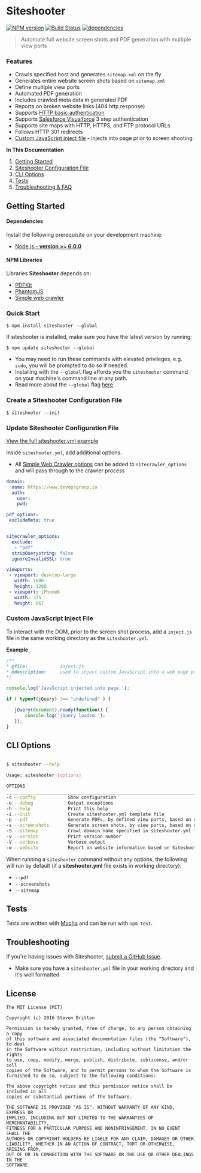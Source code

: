 # Siteshooter 
[![NPM version](https://img.shields.io/npm/v/siteshooter.svg)](https://www.npmjs.com/package/siteshooter) [![Build Status](https://img.shields.io/travis/devopsgroup-io/siteshooter.svg?branch=master)](https://travis-ci.org/devopsgroup-io/siteshooter)
[![dependencies](https://david-dm.org/devopsgroup-io/siteshooter.svg)](https://david-dm.org/devopsgroup-io/siteshooter#info=dependencies&view=tables)

> Automate full website screen shots and PDF generation with multiple view ports

### Features

* Crawls specified host and generates `sitemap.xml` on the fly
* Generates entire website screen shots based on `sitemap.xml`
* Define multiple view ports
* Automated PDF generation
* Includes crawled meta data in generated PDF
* Reports on broken website links (404 http response)
* Supports [HTTP basic authentication](https://en.wikipedia.org/wiki/Basic_access_authentication)
* Supports [Salesforce Visualforce](https://developer.salesforce.com/page/Visualforce) 3 step authentication
* Supports site maps with HTTP, HTTPS, and FTP protocol URLs
* Follows HTTP 301 redirects
* [Custom JavaScript inject file](#custom-javascript-inject-file) - injects into page prior to screen shooting


**In This Documentation**

1. [Getting Started](#getting-started)
2. [Siteshooter Configuration File](#create-a-siteshooter-configuration-file)
2. [CLI Options](#cli-options)
3. [Tests](#tests)
4. [Troubleshooting & FAQ](#troubleshooting-and-faq)

## Getting Started ##

#### Dependencies

Install the following prerequisite on your development machine:

* [Node.js - **version >= 6.0.0**](http://nodejs.org)

#### NPM Libraries

Libraries **Siteshooter** depends on:

* [PDFKit](https://github.com/devongovett/pdfkit)
* [PhantomJS](https://github.com/ariya/phantomjs)
* [Simple web crawler](https://github.com/cgiffard/node-simplecrawler)


### Quick Start
```
$ npm install siteshooter --global
```
If siteshooter is installed, make sure you have the latest version by running:
```
$ npm update siteshooter --global
```
* You may need to run these commands with elevated privileges, e.g. `sudo`, you will be prompted to do so if needed.
* Installing with the `--global` flag affords you the `siteshooter` command on your machine's command line at any path.
* Read more about the `--global` flag [here](https://docs.npmjs.com/files/folders).

### Create a Siteshooter Configuration File ###
```
$ siteshooter --init
```

### Update Siteshooter Configuration File

[View the full siteshooter.yml example](https://github.com/devopsgroup-io/siteshooter/tree/master/siteshooter.yml)

Inside `siteshooter.yml`, add additional options. 

* All [Simple Web Crawler options](https://github.com/cgiffard/node-simplecrawler#configuration) can be added to `sitecrawler_options` and will pass through to the crawler process

```yml
domain:
  name: https://www.devopsgroup.io
  auth:
    user:
    pwd:

pdf_options:
 excludeMeta: true


sitecrawler_options:
  exclude:
   - "pdf"
  stripQuerystring: false
  ignoreInvalidSSL: true

viewports:
 - viewport: desktop-large
   width: 1600
   height: 1200
 - viewport: iPhone6
   width: 375
   height: 667

```

### Custom JavaScript Inject File
 
 To interact with the DOM, prior to the screen shot process, add a `inject.js` file in the same working directory as the `siteshooter.yml`. 

 **Example**
 ```js
/**
 * @file:            inject.js
 * @description:     used to inject custom JavaScript into a web page prior to a screen shot. 
 */

console.log('JavaScript injected into page.');

if ( typeof(jQuery) !== "undefined" ) {

    jQuery(document).ready(function() {
        console.log('jQuery loaded.');
    });
}
 ```

## CLI Options

```bash

$ siteshooter --help

Usage: siteshooter [options]

OPTIONS
_______________________________________________________________________________________
-c --config            Show configuration
-e --debug             Output exceptions
-h --help              Print this help
-i --init              Create siteshooter.yml template file
-p --pdf               Generate PDFs, by defined view ports, based on screen shots created via Siteshooter
-s --screenshots       Generate screen shots, by view ports, based on sitemap.xml file
-S --sitemap           Crawl domain name specified in siteshooter.yml file and generate a local sitemap.xml file
-v --version           Print version number
-V --verbose           Verbose output
-w --website           Report on website information based on Siteshooter crawled results
```

When running a `siteshooter` command without any options, the following will run by default (if a **siteshooter.yml** file exists in working directory):

* `--pdf`
* `--screenshots`
* `--sitemap`

## Tests

Tests are written with [Mocha](https://github.com/mochajs/mocha) and can be run with `npm test`.

## Troubleshooting

If you're having issues with Siteshooter, [submit a GitHub Issue](https://github.com/devopsgroup-io/siteshooter/issues/new).

* Make sure you have a `siteshooter.yml` file in your working directory and it's well formatted

## License
```
The MIT License (MIT)

Copyright (c) 2016 Steven Britton

Permission is hereby granted, free of charge, to any person obtaining a copy
of this software and associated documentation files (the "Software"), to deal
in the Software without restriction, including without limitation the rights
to use, copy, modify, merge, publish, distribute, sublicense, and/or sell
copies of the Software, and to permit persons to whom the Software is
furnished to do so, subject to the following conditions:

The above copyright notice and this permission notice shall be included in all
copies or substantial portions of the Software.

THE SOFTWARE IS PROVIDED "AS IS", WITHOUT WARRANTY OF ANY KIND, EXPRESS OR
IMPLIED, INCLUDING BUT NOT LIMITED TO THE WARRANTIES OF MERCHANTABILITY,
FITNESS FOR A PARTICULAR PURPOSE AND NONINFRINGEMENT. IN NO EVENT SHALL THE
AUTHORS OR COPYRIGHT HOLDERS BE LIABLE FOR ANY CLAIM, DAMAGES OR OTHER
LIABILITY, WHETHER IN AN ACTION OF CONTRACT, TORT OR OTHERWISE, ARISING FROM,
OUT OF OR IN CONNECTION WITH THE SOFTWARE OR THE USE OR OTHER DEALINGS IN THE
SOFTWARE.
```


